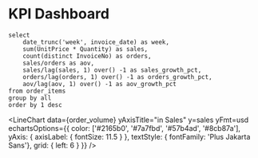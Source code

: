 # KPI Dashboard

```order_volume
select
    date_trunc('week', invoice_date) as week,
    sum(UnitPrice * Quantity) as sales,
    count(distinct InvoiceNo) as orders,
    sales/orders as aov,
    sales/lag(sales, 1) over() -1 as sales_growth_pct,
    orders/lag(orders, 1) over() -1 as orders_growth_pct,
    aov/lag(aov, 1) over() -1 as aov_growth_pct
from order_items
group by all
order by 1 desc
```


<BigValue 
    data={order_volume} value=sales comparison=sales_growth_pct comparisonTitle="last week"/>
<BigValue 
    data={order_volume} value=orders comparison=orders_growth_pct comparisonTitle="last week"/>
<BigValue 
    data={order_volume} value=aov title="AOV" comparison=aov_growth_pct comparisonTitle="last week"/>

<LineChart 
    data={order_volume} 
    yAxisTitle="in Sales" 
    y=sales
    yFmt=usd
    echartsOptions={{
    color: ['#2165b0', '#7a7fbd', '#57b4ad', '#8cb87a'],
    yAxis: { axisLabel: { fontSize: 11.5 } },
    textStyle: { fontFamily: 'Plus Jakarta Sans'},
    grid: { left: 6 }
    }}
/>
